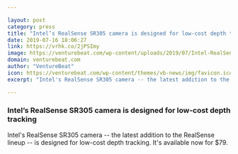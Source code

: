 ```yaml
---

layout: post
category: press
title: "Intel’s RealSense SR305 camera is designed for low-cost depth tracking"
date: 2019-07-16 18:06:27
link: https://vrhk.co/2jPSImy
image: https://venturebeat.com/wp-content/uploads/2019/07/Intel-RealSense-SR305-1-magic-e1563299622368.jpg?w=1200&strip=all
domain: venturebeat.com
author: "VentureBeat"
icon: https://venturebeat.com/wp-content/themes/vb-news/img/favicon.ico
excerpt: "Intel's RealSense SR305 camera -- the latest addition to the RealSense lineup -- is designed for low-cost depth tracking. It's available now for $79."

---
```


### Intel’s RealSense SR305 camera is designed for low-cost depth tracking

Intel's RealSense SR305 camera -- the latest addition to the RealSense lineup -- is designed for low-cost depth tracking. It's available now for $79.
